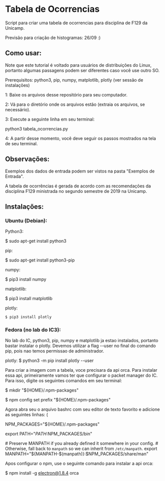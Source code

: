 # Tabela de Ocorrencias

Script para criar uma tabela de ocorrencias para disciplina de F129 da Unicamp.

Previsão para criação de histogramas: 26/09 :)

## Como usar:

Note que este tutorial é voltado para usuários de distribuições do Linux,
portanto algumas passagens podem ser diferentes caso você use outro SO.

Prerequisitos: python3, pip, numpy, matplotlib, plotly (ver sessão de instalações)

1: Baixe os arquivos desse repositório para seu computador.

2: Vá para o diretório onde os arquivos estão (extraia os arquivos, se necessário).

3: Execute a seguinte linha em seu terminal:

python3 tabela_ocorrencias.py

4: A partir desse momento, você deve seguir os passos mostrados na tela de seu terminal.

## Observações:

Exemplos dos dados de entrada podem ser vistos na pasta "Exemplos de Entrada".

A tabela de ocorrências é gerada de acordo com as recomendações da disciplina F129 ministrada
no segundo semestre de 2019 na Unicamp.

## Instalações:

### Ubuntu (Debian):

Python3:

$ sudo apt-get install python3

pip: 

$ sudo apt-get install python3-pip

numpy:

$ pip3 install numpy

matplotlib:

$ pip3 install matplotlib

plotly:

```bash
$ pip3 install plotly
```
### Fedora (no lab do IC3):

No lab do IC, python3, pip, numpy e matplotlib ja estao instalados, portanto bastar instalar o plotly.
Devemos utilizar a flag --user no final do comando pip, pois nao temos permissao de administrador.

plotly: $ python3 -m pip install plotly --user

Para criar a imagem com a tabela, voce precisara da api orca. Para instalar essa api, primeiramente
vamos ter que configurar o packet manager do IC. Para isso, digite os seguintes comandos em seu terminal:

$ mkdir "${HOME}/.npm-packages"

$ npm config set prefix "${HOME}/.npm-packages"

Agora abra seu o arquivo bashrc com seu editor de texto favorito e adicione as seguintes linhas:
(

NPM_PACKAGES="${HOME}/.npm-packages"

export PATH="$PATH:$NPM_PACKAGES/bin"

\# Preserve MANPATH if you already defined it somewhere in your config.
\# Otherwise, fall back to `manpath` so we can inherit from `/etc/manpath`.
export MANPATH="${MANPATH-$(manpath)}:$NPM_PACKAGES/share/man"

Apos configurar o npm, use o seguinte comando para instalar a api orca:

$ npm install -g electron@1.8.4 orca
